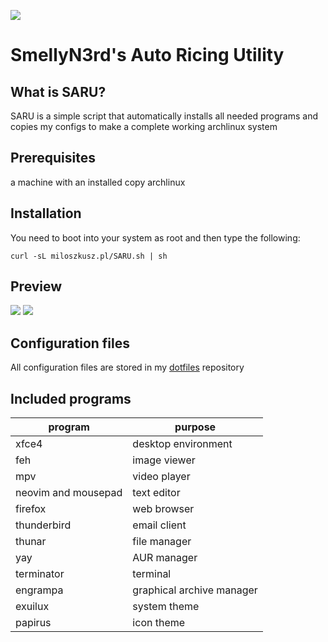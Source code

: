 ![](https://img.shields.io/github/license/smellyn3rd/SARU)

# SmellyN3rd's Auto Ricing Utility

## What is SARU?

SARU is a simple script that automatically installs all needed programs and copies my configs to make a complete working archlinux system

## Prerequisites

a machine with an installed copy archlinux

## Installation 

You need to boot into your system as root and then type the following:

`curl -sL miloszkusz.pl/SARU.sh | sh`

## Preview
![](https://i.imgur.com/AFNjtrz.png)
![](https://i.imgur.com/xbcKevb.png)

## Configuration files

All configuration files are stored in my [dotfiles](https://github.com/SmellyN3rd/dotfiles) repository

## Included programs

program       | purpose
------------- | -------------
xfce4 | desktop environment 
feh | image viewer
mpv | video player
neovim and mousepad | text editor
firefox | web browser
thunderbird | email client
thunar | file manager
yay | AUR manager
terminator | terminal
engrampa | graphical archive manager
exuilux | system theme
papirus | icon theme

